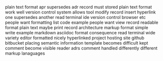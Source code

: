 plain text format apr supersedes adr record must stored plain text format work well version control system allows tool modify record insert hyperlink one supersedes another read terminal ide version control browser etc people want formatting list code example people want view record readable format plain text maybe print record architecture markup format simple write example markdown asciidoc format consequence read terminal wide variety editor formatted nicely hyperlinked project hosting site github bitbucket placing semantic information template becomes difficult kept comment become visible reader adrs comment handled differently different markup lanaguages